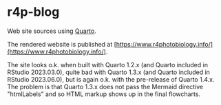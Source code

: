 # r4p-blog
Web site sources using [Quarto](https://quarto.org).

The rendered website is published at [https://www.r4photobiology.info/](https://www.r4photobiology.info/).

The site looks o.k. when built with Quarto 1.2.x (and Quarto included in RStudio 2023.03.0), quite bad with Quarto 1.3.x (and Quarto included in RStudio 2023.06.0), but is again o.k. with the pre-release of Quarto 1.4.x. The problem is that Quarto 1.3.x does not pass the Mermaid directive "htmlLabels" and so HTML markup shows up in the final flowcharts.

